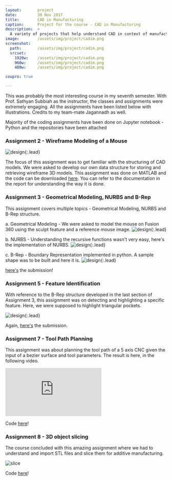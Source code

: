```yaml
---
layout:       project
date:         30 Nov 2017
title:        CAD in Manufacturing
caption:      Project for the course - CAD in Manufacturing
description:  >
  A variety of projects that help understand CAD in context of manufacturing
image:        /assets/img/project/cadim.png
screenshot:
  path:       /assets/img/project/cadim.png
  srcset:
    1920w:    /assets/img/project/cadim.png
    960w:     /assets/img/project/cadim.png
    480w:     /assets/img/project/cadim.png

coupro: true

---
```

This was probably the most interesting course in my seventh semester. With Prof. Sathyan Subbiah as the instructor, the classes and assignments were extremely engaging. All the assignments have been listed below with illustrations. Credits to my team-mate Jagannadh as well.

Majority of the coding assignments have been done on Jupyter notebook - Python and the repositories have been attached

### Assignment 2 - Wireframe Modeling of a Mouse

![design](mouse.jpg){:.lead}

The focus of this assignment was to get familiar with the structuring of CAD models. We were asked to develop our own data structure for storing and retrieving wireframe 3D models. This assignment was done on MATLAB and the code can be downloaded [here](Assignment2.zip). You can refer to the documentation in the report for understanding the way it is done.

### Assignment 3 - Geometrical Modeling, NURBS and B-Rep

This assignment covers multiple topics - Geometrical Modeling, NURBS and B-Rep structure.

a. Geometrical Modeling - We were asked to model the mouse on Fusion 360 using the sculpt feature and a reference mouse image.
![design](moused.png){:.lead}

b. NURBS - Understanding the recursive functions wasn't very easy, here's the implementation of NURBS.
![design](NURBS.png){:.lead}

c. B-Rep - Boundary Representation implemented in python. A sample shape was to be built and here it is.
![design](shape.png){:.lead}

[here's](Assignment3.rar) the submission!

### Assignment 5 - Feature Identification

With reference to the B-Rep structure developed in the last section of Assignment 3, this assignment was on detecting and highlighting a specific feature. Here, we were supposed to highlight triangular pockets.

![design](tripockte.png){:.lead}

Again, [here's](Assignment5.zip) the submission.

### Assignment 7 - Tool Path Planning

This assignment was about planning the tool path of a 5 axis CNC given the input of a bezier surface and tool parameters. The result is here, in the following video.

<div class="videowrapper">
  <iframe src="https://www.youtube.com/embed/cncuAMB9eMA?rel=0" frameborder="0" gesture="media" allow="encrypted-media" allowfullscreen> </iframe>
</div>

Code [here](Assignment7.zip)!

### Assignment 8 - 3D object slicing

The course concluded with this amazing assignment where we had to understand and import STL files and slice them for additive manufacturing.

![slice](slice.png)

Code [here](Assignment8.zip)!
